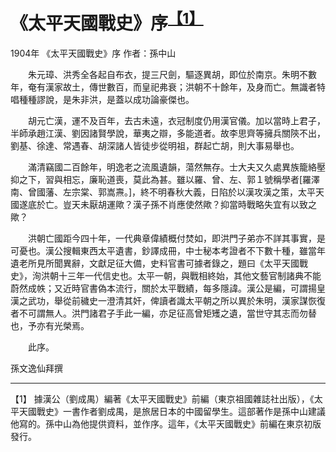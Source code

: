 # 《太平天國戰史》序<sup>[【1】](#fn1)</sup>
1904年 《太平天國戰史》序 作者：孫中山

　　朱元璋、洪秀全各起自布衣，提三尺劍，驅逐異胡，即位於南京。朱明不數年，奄有漢家故土，傳世數百，而皇祀弗衰；洪朝不十餘年，及身而亡。無識者特唱種種謬說，是朱非洪，是蓋以成功論豪傑也。

　　胡元亡漢，運不及百年，去古未遠，衣冠制度仍用漢官儀。加以當時上君子，半師承趙江漢、劉因諸賢學說，華夷之辯，多能道者。故李思齊等擁兵關陝不出，劉基、徐達、常遇春、胡深諸人皆徒步從明祖，群起亡胡，則大事易舉也。

　　滿清竊國二百餘年，明逸老之流風遺韻，蕩然無存。士大夫又久處異族籠絡壓抑之下，習與相忘，廉恥道喪，莫此為甚。雖以羅、曾、左、郭１號稱學者[羅澤南、曾國藩、左宗棠、郭嵩燾。]，終不明春秋大義，日陷於以漢攻漢之策，太平天國遂底於亡。豈天未厭胡運歟？漢子孫不肖應使然歟？抑當時戰略失宜有以致之歟？

　　洪朝亡國距今四十年，一代典章偉績概付焚如，即洪門子弟亦不詳其事實，是可憂也。漢公搜輯東西太平遺書，鈔譯成冊，中士秘本考證者不下數十種，雖當年遺老所見所聞異辭，文獻足征大備，史料官書可據者錄之，題曰《太平天國戰史》，洵洪朝十三年一代信史也。太平一朝，與戰相終始，其他文藝官制諸典不能蔚然成帙；又近時官書偽本流行，關於太平戰績，每多隱諱。漢公是編，可謂揚皇漢之武功，舉從前穢史一澄清其奸，俾讀者識太平朝之所以異於朱明，漢家謀恢復者不可謂無人。洪門諸君子手此一編，亦足征高曾矩矱之遺，當世守其志而勿替也，予亦有光榮焉。

　　此序。

孫文逸仙拜撰

---
<a name="fn1">【1】</a> 據漢公（劉成禺）編著《太平天國戰史》前編（東京祖國雜誌社出版），《太平天國戰史》一書作者劉成禺，是旅居日本的中國留學生。這部著作是孫中山建議他寫的。孫中山為他提供資料，並作序。這年，《太平天國戰史》前編在東京初版發行。 
